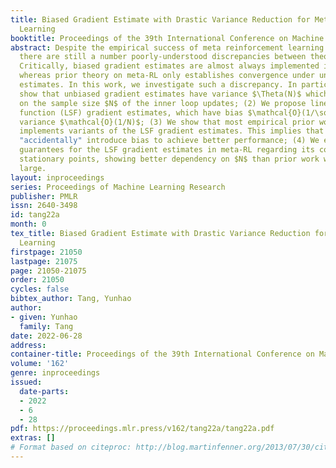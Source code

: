 ```yaml
---
title: Biased Gradient Estimate with Drastic Variance Reduction for Meta Reinforcement
  Learning
booktitle: Proceedings of the 39th International Conference on Machine Learning
abstract: Despite the empirical success of meta reinforcement learning (meta-RL),
  there are still a number poorly-understood discrepancies between theory and practice.
  Critically, biased gradient estimates are almost always implemented in practice,
  whereas prior theory on meta-RL only establishes convergence under unbiased gradient
  estimates. In this work, we investigate such a discrepancy. In particular, (1) We
  show that unbiased gradient estimates have variance $\Theta(N)$ which linearly depends
  on the sample size $N$ of the inner loop updates; (2) We propose linearized score
  function (LSF) gradient estimates, which have bias $\mathcal{O}(1/\sqrt{N})$ and
  variance $\mathcal{O}(1/N)$; (3) We show that most empirical prior work in fact
  implements variants of the LSF gradient estimates. This implies that practical algorithms
  "accidentally" introduce bias to achieve better performance; (4) We establish theoretical
  guarantees for the LSF gradient estimates in meta-RL regarding its convergence to
  stationary points, showing better dependency on $N$ than prior work when $N$ is
  large.
layout: inproceedings
series: Proceedings of Machine Learning Research
publisher: PMLR
issn: 2640-3498
id: tang22a
month: 0
tex_title: Biased Gradient Estimate with Drastic Variance Reduction for Meta Reinforcement
  Learning
firstpage: 21050
lastpage: 21075
page: 21050-21075
order: 21050
cycles: false
bibtex_author: Tang, Yunhao
author:
- given: Yunhao
  family: Tang
date: 2022-06-28
address:
container-title: Proceedings of the 39th International Conference on Machine Learning
volume: '162'
genre: inproceedings
issued:
  date-parts:
  - 2022
  - 6
  - 28
pdf: https://proceedings.mlr.press/v162/tang22a/tang22a.pdf
extras: []
# Format based on citeproc: http://blog.martinfenner.org/2013/07/30/citeproc-yaml-for-bibliographies/
---
```

